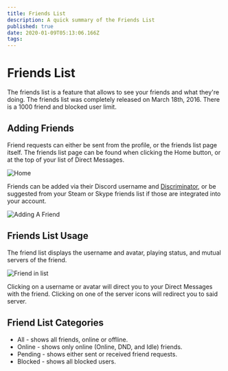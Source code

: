 ```yaml
---
title: Friends List
description: A quick summary of the Friends List
published: true
date: 2020-01-09T05:13:06.166Z
tags: 
---
```


# Friends List
The friends list is a feature that allows to see your friends and what they're doing. The friends list was completely released on March 18th, 2016. There is a 1000 friend and blocked user limit.

## Adding Friends
Friend requests can either be sent from the profile, or the friends list page itself. The friends list page can be found when clicking the Home button, or at the top of your list of Direct Messages. 

![Home](https://raw.githubusercontent.com/DiscordiaWiki/wiki/master/uploads/direct-messages/home.png "Home")

Friends can be added via their Discord username and [Discriminator](https://discordia.me/discriminator), or be suggested from your Steam or Skype friends list if those are integrated into your account. 

![Adding A Friend](https://raw.githubusercontent.com/DiscordiaWiki/wiki/master/uploads/friends-list/adding-a-friend.png "Adding a friend")

## Friends List Usage
The friend list displays the username and avatar, playing status, and mutual servers of the friend. 

![Friend in list](https://raw.githubusercontent.com/DiscordiaWiki/wiki/master/uploads/aftrebh.png "Friend in list")

Clicking on a username or avatar will direct you to your Direct Messages with the friend. Clicking on one of the server icons will redirect you to said server.

## Friend List Categories

* All - shows all friends, online or offline.
* Online - shows only online (Online, DND, and Idle) friends.
* Pending - shows either sent or received friend requests.
* Blocked - shows all blocked users.
